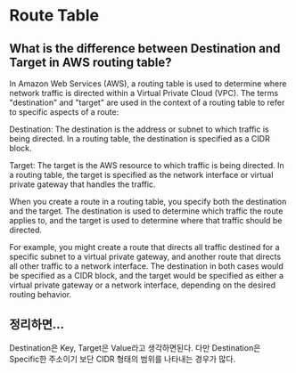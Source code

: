 # Route Table

## What is the difference between Destination and Target in AWS routing table?

In Amazon Web Services (AWS), a routing table is used to determine where network traffic is directed within a Virtual Private Cloud (VPC). The terms "destination" and "target" are used in the context of a routing table to refer to specific aspects of a route:

Destination: The destination is the address or subnet to which traffic is being directed. In a routing table, the destination is specified as a CIDR block.

Target: The target is the AWS resource to which traffic is being directed. In a routing table, the target is specified as the network interface or virtual private gateway that handles the traffic.

When you create a route in a routing table, you specify both the destination and the target. The destination is used to determine which traffic the route applies to, and the target is used to determine where that traffic should be directed.

For example, you might create a route that directs all traffic destined for a specific subnet to a virtual private gateway, and another route that directs all other traffic to a network interface. The destination in both cases would be specified as a CIDR block, and the target would be specified as either a virtual private gateway or a network interface, depending on the desired routing behavior.

## 정리하면...
Destination은 Key, Target은 Value라고 생각하면된다.
다만 Destination은 Specific한 주소이기 보단 CIDR 형태의 범위를 나타내는 경우가 많다.